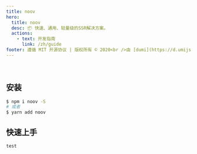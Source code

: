 ```yaml
---
title: noov
hero:
  title: noov
  desc: 📦 快速、通用、轻量级的SSR解决方案。
  actions:
    - text: 开发指南
      link: /zh/guide
footer: 遵循 MIT 开源协议 | 版权所有 © 2020<br />由 [dumi](https://d.umijs.org) 提供支持
---
```


<div style="height: 20px;"></div>

## 安装

```bash
$ npm i noov -S
# 或者
$ yarn add noov
```

## 快速上手

```js
test
```
